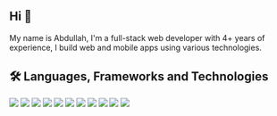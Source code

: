 ## Hi 👋
My name is Abdullah, I'm a full-stack web developer with 4+ years of experience, I build web and mobile apps using various technologies.

## 🛠️ Languages, Frameworks and Technologies
![]("https://img.shields.io/badge/C-00599C?style=for-the-badge&logo=c&logoColor=white")
![]("https://img.shields.io/badge/HTML5-E34F26?style=for-the-badge&logo=html5&logoColor=white")
![]("https://img.shields.io/badge/CSS3-1572B6?style=for-the-badge&logo=css3&logoColor=white")
![]("https://img.shields.io/badge/JavaScript-F7DF1E?style=for-the-badge&logo=javascript&logoColor=black")
![]("https://img.shields.io/badge/TypeScript-007ACC?style=for-the-badge&logo=typescript&logoColor=white")
![]("https://shields.io/badge/react-black?logo=react&style=for-the-badge")
![]("https://img.shields.io/badge/React_Native-000000?style=for-the-badge&logo=react&logoColor=61DAFB")
![]("https://img.shields.io/badge/next.js-000000?style=for-the-badge&logo=nextdotjs&logoColor=white")
![]("https://img.shields.io/badge/Tailwind_CSS-000000?style=for-the-badge&logo=tailwind-css&logoColor=38B2AC")
![]("https://img.shields.io/badge/MongoDB-000000?style=for-the-badge&logo=mongodb&logoColor=4EA94B")
![]("https://img.shields.io/badge/Prisma-000000?style=for-the-badge&logo=Prisma&logoColor=white")
